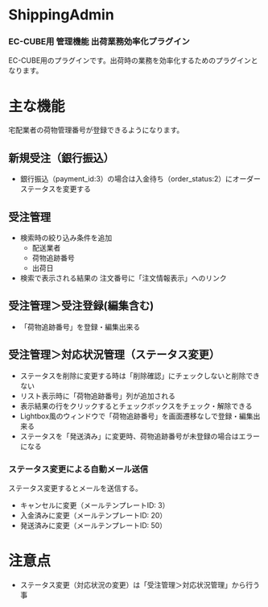 ShippingAdmin
=============
### EC-CUBE用 管理機能 出荷業務効率化プラグイン
EC-CUBE用のプラグインです。出荷時の業務を効率化するためのプラグインとなります。

# 主な機能
宅配業者の荷物管理番号が登録できるようになります。

## 新規受注（銀行振込）
- 銀行振込（payment_id:3）の場合は入金待ち（order_status:2）にオーダーステータスを変更する

## 受注管理
- 検索時の絞り込み条件を追加
    - 配送業者
    - 荷物追跡番号
    - 出荷日
- 検索で表示される結果の 注文番号に「注文情報表示」へのリンク

## 受注管理＞受注登録(編集含む)
- 「荷物追跡番号」を登録・編集出来る

## 受注管理＞対応状況管理（ステータス変更）
- ステータスを削除に変更する時は「削除確認」にチェックしないと削除できない
- リスト表示時に「荷物追跡番号」列が追加される
- 表示結果の行をクリックするとチェックボックスをチェック・解除できる
- Lightbox風のウィンドウで「荷物追跡番号」を画面遷移なしで登録・編集出来る
- ステータスを「発送済み」に変更時、荷物追跡番号が未登録の場合はエラーになる

### ステータス変更による自動メール送信
ステータス変更するとメールを送信する。

- キャンセルに変更（メールテンプレートID: 3）
- 入金済みに変更（メールテンプレートID: 20）
- 発送済みに変更（メールテンプレートID: 50）


# 注意点
- ステータス変更（対応状況の変更）は「受注管理＞対応状況管理」から行う事
